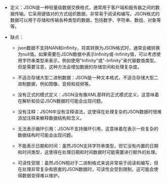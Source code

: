 - 定义：JSON是一种轻量级数据交换格式，通常用于客户端和服务器之间的数据传输。它采用键值对的方式组织数据，非常易于阅读和编写。JSON格式的数据可以用于存储和传输各种类型的数据，包括数字、字符串、数组、对象等等。

- 缺点：

  - json数据不支持NAN和infinity，将其转换为JSON格式时，通常会被转换为null值。如果需要在JSON数据中表示Infinity或-Infinity值，可以考虑使用字符串类型来表示，例如使用"Infinity"或"-Infinity"来代替数值类型。但是需要注意，这种方法会增加数据的存储空间和处理复杂度。

  - 不适合存储大型二进制数据：JSON是一种文本格式，不适合存储大型二进制数据，例如图像、音频和视频等。

  - 没有正式的模式定义：JSON没有像XML那样的正式模式定义，这意味着在解析和验证JSON数据时可能会出现问题。

  - 没有注释：JSON中没有注释语法，这使得在处理复杂的JSON数据时很难添加注释来解释数据结构和含义。

  - 无法表示循环引用：JSON不支持循环引用，这意味着在表示一些复杂的数据结构时可能会出现问题。

  - 不能表示日期和时间：虽然JSON支持字符串类型，但它没有内置的日期和时间类型，这使得在处理日期和时间数据时可能需要进行额外的处理。

  - 可读性受限：虽然JSON相对于二进制格式来说非常易于阅读和编写，但在处理非常复杂和嵌套的JSON数据时，可读性会受到限制，这可能会使得数据变得难以维护。

    